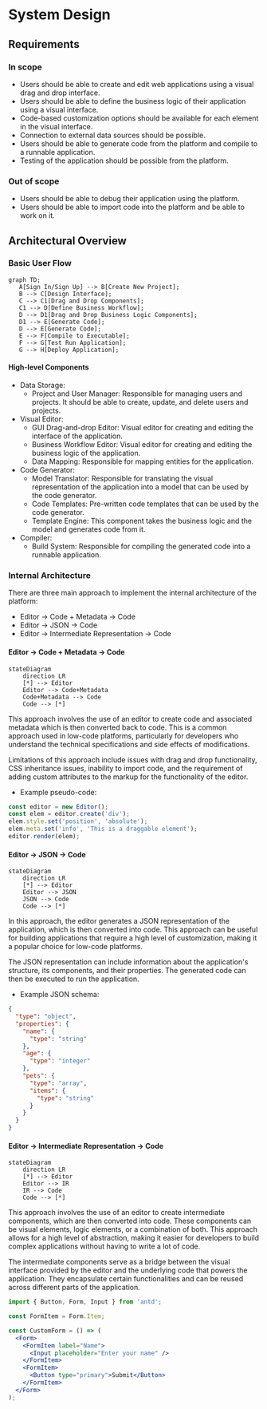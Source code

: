 # System Design

##  Requirements

### In scope
- Users should be able to create and edit web applications using a visual drag and drop interface.
- Users should be able to define the business logic of their application using a visual interface.
- Code-based customization options should be available for each element in the visual interface.
- Connection to external data sources should be possible.
- Users should be able to generate code from the platform and compile to a runnable application.
- Testing of the application should be possible from the platform.

### Out of scope
- Users should be able to debug their application using the platform.
- Users should be able to import code into the platform and be able to work on it.

## Architectural Overview

### Basic User Flow

```mermaid
graph TD;
   A[Sign In/Sign Up] --> B[Create New Project];
   B --> C[Design Interface];
   C --> C1[Drag and Drop Components];
   C1 --> D[Define Business Workflow];
   D --> D1[Drag and Drop Business Logic Components];
   D1 --> E[Generate Code];
   D --> E[Generate Code];
   E --> F[Compile to Executable];
   F --> G[Test Run Application];
   G --> H[Deploy Application];
```	
#### High-level Components

- Data Storage:
	- Project and User Manager: Responsible for managing users and projects. It should be able to create, update, and delete users and projects.
- Visual Editor:
	- GUI Drag-and-drop Editor: Visual editor for creating and editing the interface of the application.
	- Business Workflow Editor: Visual editor for creating and editing the business logic of the application.
	- Data Mapping: Responsible for mapping entities for the application.
- Code Generator:
	- Model Translator: Responsible for translating the visual representation of the application into a model that can be used by the code generator.
	- Code Templates: Pre-written code templates that can be used by the code generator.
	- Template Engine: This component takes the business logic and the model and generates code from it.
- Compiler:
	- Build System: Responsible for compiling the generated code into a runnable application.

### Internal Architecture

There are three main approach to implement the internal architecture of the platform:
- Editor -> Code + Metadata -> Code
- Editor -> JSON -> Code
- Editor -> Intermediate Representation -> Code

#### Editor -> Code + Metadata -> Code

```mermaid
stateDiagram
    direction LR
	[*] --> Editor
	Editor --> Code+Metadata
	Code+Metadata --> Code
	Code --> [*]
```
This approach involves the use of an editor to create code and associated metadata which is then converted back to code. This is a common approach used in low-code platforms, particularly for developers who understand the technical specifications and side effects of modifications.

Limitations of this approach include issues with drag and drop functionality, CSS inheritance issues, inability to import code, and the requirement of adding custom attributes to the markup for the functionality of the editor.

- Example pseudo-code:
```javascript
const editor = new Editor();
const elem = editor.create('div');
elem.style.set('position', 'absolute');
elem.meta.set('info', 'This is a draggable element');
editor.render(elem);
```

#### Editor -> JSON -> Code

```mermaid
stateDiagram
	direction LR
	[*] --> Editor
	Editor --> JSON
	JSON --> Code
	Code --> [*]
```

In this approach, the editor generates a JSON representation of the application, which is then converted into code. This approach can be useful for building applications that require a high level of customization, making it a popular choice for low-code platforms.

The JSON representation can include information about the application's structure, its components, and their properties. The generated code can then be executed to run the application.

- Example JSON schema:
```json
{
  "type": "object",
  "properties": {
    "name": {
      "type": "string"
    },
    "age": {
      "type": "integer"
    },
    "pets": {
      "type": "array",
      "items": {
        "type": "string"
      }
    }
  }
}
```

#### Editor -> Intermediate Representation -> Code

```mermaid
stateDiagram
	direction LR
	[*] --> Editor
	Editor --> IR
	IR --> Code
	Code --> [*]
```

This approach involves the use of an editor to create intermediate components, which are then converted into code. These components can be visual elements, logic elements, or a combination of both. This approach allows for a high level of abstraction, making it easier for developers to build complex applications without having to write a lot of code.

The intermediate components serve as a bridge between the visual interface provided by the editor and the underlying code that powers the application. They encapsulate certain functionalities and can be reused across different parts of the application.

```jsx
import { Button, Form, Input } from 'antd';

const FormItem = Form.Item;

const CustomForm = () => (
  <Form>
    <FormItem label="Name">
      <Input placeholder="Enter your name" />
    </FormItem>
    <FormItem>
      <Button type="primary">Submit</Button>
    </FormItem>
  </Form>
);

```
